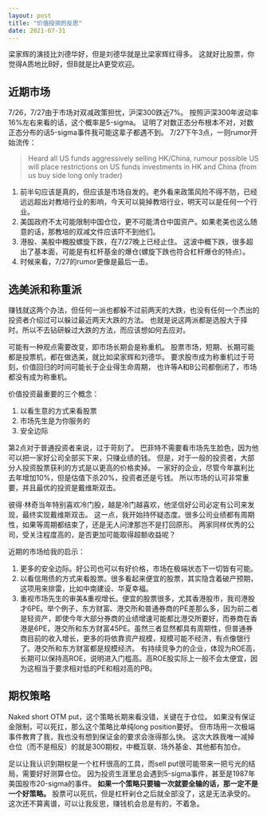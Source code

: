 ```yaml
---
layout: post
title: "价值投资的反思"
date: 2021-07-31
---
```


梁家辉的演技比刘德华好，但是刘德华就是比梁家辉红得多。
这就好比股票，你觉得A质地比B好，但B就是比A更受欢迎。
 
## 近期市场
7/26，7/27由于市场对双减政策担忧，沪深300跌近7%。
按照沪深300年波动率16%左右来看的话，这个概率是5-sigma。
证明了对数正态分布根本不对，对数正态分布的话5-sigma事件我可能这辈子都遇不到。
7/27下午3点，一则rumor开始流传：
> Heard all US funds aggressively selling HK/China, rumour possible US will place restrictions on US funds investments in HK and China (from us buy side long only trader)
 
1. 前半句应该是真的，但应该是市场自发的。老外看来政策风险不得不防，已经远远超出对教培行业的影响，今天可以毙掉教培行业，明天可以是任何一个行业。
2. 美国政府不太可能限制中国仓位，更不可能清仓中国资产。如果老美也这么随意的话，那教培的双减文件应该吓不到他们。
3. 港股、美股中概股螺旋下跌，在7/27晚上已经止住。 这波中概下跌，很多超出了基本面，可能是有杠杆基金的爆仓(螺旋下跌也符合杠杆爆仓的特点）。
4. 时候来看，7/27的rumor更像是最后一击。

## 选美派和称重派
赚钱就这两个办法，但任何一派也都躲不过前两天的大跌，也没有任何一个杰出的投资者介绍过可以躲过最近两天大跌的方法。
也就是说这两派都是选股大于择时。所以不去钻研躲过大跌的方法，而应该想如何去应对。

可能有一种观点需要改变，即市场长期会是称重机。
股票市场，短期、长期可能都是投票机，都在做选美，就比如梁家辉和刘德华。
要求股市成为称重机过于苛刻，价值回归的时间可能长于企业得生命周期，
也许等A和B公司都倒闭了，市场都没有成为称重机。

价值投资最重要的三个概念：
1. 以看生意的方式来看股票
2. 市场先生是为你服务的
3. 安全边际

第2点对于普通投资者来说，过于苛刻了。
巴菲特不需要看市场先生脸色，因为他可以把一家好公司全部买下来，只赚业绩的钱。
但是，对于一般的投资者，大部分人投资股票获利的方式是以更高的价格卖掉。
一家好的企业，尽管今年赢利比去年增加10%，但是估值下杀20%，投资者还是亏钱。
所以市场的认可非常重要，并且最优的投资是戴维斯双击。

彼得·林奇当年特别喜欢冷门股，越是冷门越喜欢，他坚信好公司必定有公司来发现，最终实现戴维斯双击。
这一点，我开始持怀疑态度。很多公司业绩都有周期性，如果等周期都结束了，还是无人问津那岂不是打回原形。
两家同样优秀的公司，受关注程度高的，是否更加可能取得超额收益呢？

近期的市场给我的启示：
1. 更多的安全边际。好公司也可以有好价格，市场在极端状态下一切皆有可能。
2. 以看信用债的方式来看股票。很多看起来便宜的股票，其实隐含着破产预期，这项用来排雷，比如中南建设、华夏幸福。
3. 重视市场先生的审美&重视增长。便宜的股票很多，尤其香港股市，我司港股才6PE。举个例子，东方财富、港交所和普通券商的PE差那么多，因为前二者是轻资产，即使今年大部分券商的业绩增速可能都比港交所要好，而券商在香港是6PE，港交所和东方财富45PE。虽然三者显然都具有周期性，但普通券商目前的收入增长，更多的将依靠资产规模，规模可能不经济，有点像银行了。港交所和东方财富都是规模经济。
有持续竞争力的企业，体现为ROE高，长期可以保持高ROE，说明进入门槛高。高ROE股实际上一般不会太便宜，因为这相当于要求相对低的PE和相对高的PB。
 
 
## 期权策略
Naked short OTM put，这个策略长期来看没错，关键在于仓位。
如果没有保证金限制，可以死扛，那么这个策略比单纯long position要好。
但市场用一次极端事件教育了我，我也没有想到保证金的要求会涨得那么快。
这次大跌我唯一减掉仓位（而不是相反）的就是300期权，中概互联、场外基金、其他都有加仓。
 
足以让我认识到期权是一个杠杆很高的工具，而sell put很可能带来一把亏光的结局，需要好好测算仓位。
因为投资生涯里总会遇到5-sigma事件，甚至是1987年美国股市20-sigma的事件。
**如果一个策略只要输一次就要全输的话，那一定不是一个好策略。**
股票可以死抗，但是杠杆剁仓之后就全部没了，这是无法承受的。
这次还不算离谱，可以让我反思，赚钱机会总是有的，不着急。




